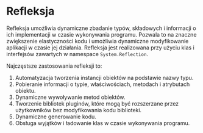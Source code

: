 # Refleksja

Refleksja umożliwia dynamiczne zbadanie typów, składowych i informacji o ich implementacji w czasie wykonywania programu. Pozwala to na znaczne zwiększenie elastyczności kodu i umożliwia dynamiczne modyfikowanie aplikacji w czasie jej działania. Refleksja jest realizowana przy użyciu klas i interfejsów zawartych w namespace `System.Reflection`.

Najczęstsze zastosowania refleksji to:

1. Automatyzacja tworzenia instancji obiektów na podstawie nazwy typu.
2. Pobieranie informacji o typie, właściwościach, metodach i atrybutach obiektu.
3. Dynamiczne wywoływanie metod obiektów.
4. Tworzenie bibliotek pluginów, które mogą być rozszerzane przez użytkowników bez modyfikowania kodu biblioteki.
5. Dynamiczne generowanie kodu.
6. Obsługa wyjątków i ładowanie klas w czasie wykonywania programu.